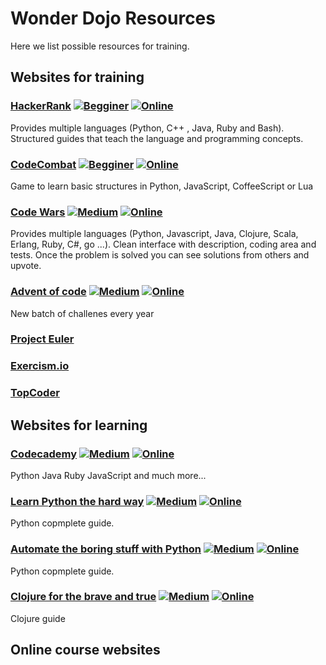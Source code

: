 # Wonder Dojo Resources

Here we list possible resources for training.

## Websites for training

### [HackerRank](https://www.hackerrank.com) [![Begginer](https://img.shields.io/badge/Level-beginer-green.svg)](#) [![Online](https://img.shields.io/badge/Medium-online-1abc9c.svg)]()

Provides multiple languages (Python, C++ , Java, Ruby and Bash). Structured guides that teach the language and programming concepts.

### [CodeCombat](https://codecombat.com/play) [![Begginer](https://img.shields.io/badge/Level-beginer-green.svg)]() [![Online](https://img.shields.io/badge/Medium-online-1abc9c.svg)]()

Game to learn basic structures in Python, JavaScript, CoffeeScript or Lua

### [Code Wars](https://www.codewars.com/) [![Medium](https://img.shields.io/badge/Level-intermediate-orange.svg)]() [![Online](https://img.shields.io/badge/Medium-online-1abc9c.svg)]()

Provides multiple languages (Python, Javascript, Java, Clojure, Scala, Erlang, Ruby, C#, go ...). Clean interface with description, coding area and tests. Once the problem is solved you can see solutions from others and upvote.

### [Advent of code](https://adventofcode.com/) [![Medium](https://img.shields.io/badge/Level-hard-red.svg)]() [![Online](https://img.shields.io/badge/Medium-computer-1abc9c.svg)]() 

New batch of challenes every year

### [Project Euler](https://projecteuler.net/)

### [Exercism.io](http://exercism.io/)

### [TopCoder](https://arena.topcoder.com)


## Websites for learning

### [Codecademy](https://www.codecademy.com/learn) [![Medium](https://img.shields.io/badge/Level-beginer-green.svg)]() [![Online](https://img.shields.io/badge/Medium-online-1abc9c.svg)]()

Python Java Ruby JavaScript and much more...

### [Learn Python the hard way](https://learnpythonthehardway.org/) [![Medium](https://img.shields.io/badge/Level-beginer-green.svg)]() [![Online](https://img.shields.io/badge/Medium-computer-1abc9c.svg)]() 

Python copmplete guide.

### [Automate the boring stuff with Python](https://automatetheboringstuff.com/) [![Medium](https://img.shields.io/badge/Level-beginer-green.svg)]() [![Online](https://img.shields.io/badge/Medium-computer-1abc9c.svg)]() 

Python copmplete guide.

### [Clojure for the brave and true](https://www.braveclojure.com/clojure-for-the-brave-and-true/) [![Medium](https://img.shields.io/badge/Level-beginer-green.svg)]() [![Online](https://img.shields.io/badge/Medium-computer-1abc9c.svg)]() 

Clojure guide


## Online course websites



